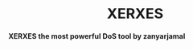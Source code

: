 
<html>
    <h1 style="text-align:center;">XERXES</h1>
    <h4>XERXES the most powerful DoS tool by zanyarjamal</h4>
    </html>

